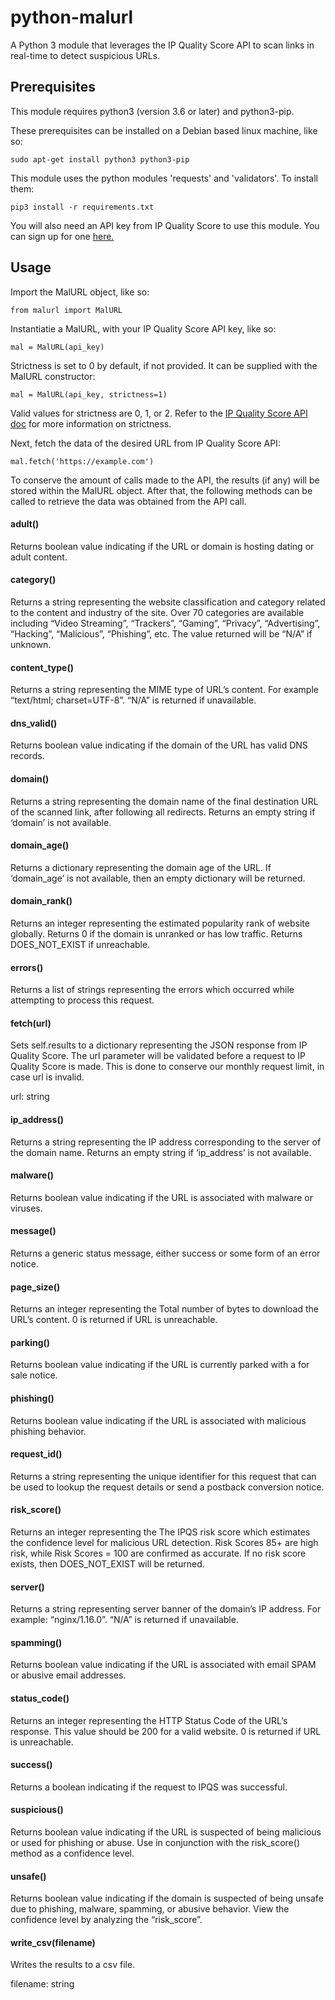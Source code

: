 # python-malurl
A Python 3 module that leverages the IP Quality Score API to scan links in real-time to detect suspicious URLs.

## Prerequisites
This module requires python3 (version 3.6 or later) and python3-pip.

These prerequisites can be installed on a Debian based linux machine, like so:

`sudo apt-get install python3 python3-pip`

This module uses the python modules 'requests' and 'validators'.  To install them:

`pip3 install -r requirements.txt`

You will also need an API key from IP Quality Score to use this module.  You can sign up for one [here.](https://www.ipqualityscore.com/create-account)

## Usage
Import the MalURL object, like so:

`from malurl import MalURL`

Instantiatie a MalURL, with your IP Quality Score API key, like so:

`mal = MalURL(api_key)`

Strictness is set to 0 by default, if not provided.  It can be supplied with the MalURL constructor:

`mal = MalURL(api_key, strictness=1)`

Valid values for strictness are 0, 1, or 2.  Refer to the [IP Quality Score API doc](https://www.ipqualityscore.com/documentation/malicious-url-scanner-api/overview) for more information on strictness.

Next, fetch the data of the desired URL from IP Quality Score API:

`mal.fetch('https://example.com')`

To conserve the amount of calls made to the API, the results (if any) will be stored within the MalURL object.  After that, the following methods can be called to retrieve the data was obtained from the API call.

#### adult()
Returns boolean value indicating if the URL or
domain is hosting dating or adult content.

#### category()
Returns a string representing the website classification and category
related to the content and industry of the site. Over 70 categories
are available including “Video Streaming”, “Trackers”, “Gaming”,
“Privacy”, “Advertising”, “Hacking”, “Malicious”, “Phishing”, etc.
The value returned will be “N/A” if unknown.

#### content_type()
Returns a string representing the MIME type of URL’s content.
For example “text/html; charset=UTF-8”. 
“N/A” is returned if unavailable.

#### dns_valid()
Returns boolean value indicating if the domain of the URL has valid
DNS records.

#### domain()
Returns a string representing the domain name of the final
destination URL of the scanned link, after following all redirects.
Returns an empty string if ‘domain’ is not available.

#### domain_age()
Returns a dictionary representing the domain age of the URL.
If ‘domain_age’ is not available, then an empty dictionary
will be returned.

#### domain_rank()
Returns an integer representing the estimated popularity rank of
website globally. Returns 0 if the domain is unranked or has low
traffic.  Returns DOES_NOT_EXIST if unreachable.

#### errors()
Returns a list of strings representing the errors which
occurred while attempting to process this request.

#### fetch(url)
Sets self.results to a dictionary representing the JSON response
from IP Quality Score.  The url parameter will be validated
before a request to IP Quality Score is made.  This is done
to conserve our monthly request limit, in case url is invalid.

url: string


#### ip_address()
Returns a string representing the IP address
corresponding to the server of the domain name.
Returns an empty string if ‘ip_address’ is not available.


#### malware()
Returns boolean value indicating if the URL is
associated with malware or viruses.

#### message()
Returns a generic status message, either success or
some form of an error notice.

#### page_size()
Returns an integer representing the Total number of bytes to download
the URL’s content. 0 is returned if URL is unreachable.

#### parking()
Returns boolean value indicating if the URL is
currently parked with a for sale notice.

#### phishing()
Returns boolean value indicating if the URL is
associated with malicious phishing behavior.

#### request_id()
Returns a string representing the unique identifier for this request
that can be used to lookup the request details or send a postback
conversion notice.

#### risk_score()
Returns an integer representing the The IPQS risk score which estimates
the confidence level for malicious URL detection. Risk Scores 85+ are
high risk, while Risk Scores = 100 are confirmed as accurate.  If no
risk score exists, then DOES_NOT_EXIST will be returned.

#### server()
Returns a string representing server banner of the domain’s IP address.
For example: “nginx/1.16.0”.  “N/A” is returned if unavailable.

#### spamming()
Returns boolean value indicating if the URL is
associated with email SPAM or abusive email addresses.

#### status_code()
Returns an integer representing the HTTP Status Code of the URL’s
response. This value should be 200 for a valid website.
0 is returned if URL is unreachable.

#### success()
Returns a boolean indicating if the request to IPQS was successful.

#### suspicious()
Returns boolean value indicating if the URL is suspected of being
malicious or used for phishing or abuse. Use in conjunction with
the risk_score() method as a confidence level.

#### unsafe()
Returns boolean value indicating if the domain is suspected of
being unsafe due to phishing, malware, spamming, or abusive
behavior. View the confidence level by analyzing the “risk_score”.

#### write_csv(filename)
Writes the results to a csv file.

filename: string